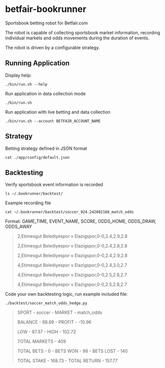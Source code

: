 # betfair-bookrunner

Sportsbook betting robot for Betfair.com

The robot is capable of collecting sportsbook market information,
recording individual markets and odds movements during the duration of events.

The robot is driven by a configurable strategy.

## Running Application

Display help:

```
./bin/run.sh --help
```

Run application in data collection mode

```
./bin/run.sh
```

Run application with live betting and data collection

```
./bin/run.sh --account BETFAIR_ACCOUNT_NAME
```

## Strategy

Betting strategy defined in JSON format

```
cat ./app/config/default.json
```

## Backtesting

Verify sportsbook event information is recorded

```
ls ~/.bookrunner/backtest/
```

Example recording file

```
cat ~/.bookrunner/backtest/soccer_924.242082168_match_odds
```

Format: GAME_TIME, EVENT_NAME, SCORE, ODDS_HOME, ODDS_DRAW, ODDS_AWAY

> 2,Etimesgut Belediyespor v Elazigspor,0-0,2.4,2.9,2.8
>
> 2,Etimesgut Belediyespor v Elazigspor,0-0,2.4,2.8,2.8
>
> 2,Etimesgut Belediyespor v Elazigspor,0-0,2.4,2.9,2.8
>
> 4,Etimesgut Belediyespor v Elazigspor,0-0,2.4,3.0,2.7
>
> 4,Etimesgut Belediyespor v Elazigspor,0-0,2.5,2.8,2.7
>
> 4,Etimesgut Belediyespor v Elazigspor,0-0,2.5,2.8,2.7

Code your own backtesting logic, run example included file:

```
./backtest/soccer_match_odds_hedge.py
```

> SPORT - soccer - MARKET - match_odds
>
> BALANCE - 88.89 - PROFIT - -10.96
>
> LOW - 87.37 - HIGH - 102.72
>
> TOTAL MARKETS - 409
>
> TOTAL BETS - 0 - BETS WON - 98 - BETS LOST - 140
>
> TOTAL STAKE - 168.73 - TOTAL RETURN - 157.77
